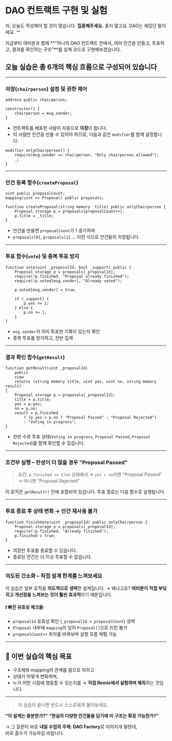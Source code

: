 # DAO 컨트랙트 구현 및 실험

자, 오늘도 작성해야 할 것이 많습니다.
**집중해주세요.** 졸지 말고요.
DAO는 재밌단 말이에요. ^^

지금부터 여러분과 함께
**"하나의 DAO 컨트랙트 안에서, 여러 안건을 만들고, 투표하고, 결과를 확인하는 구조"**를
실제 코드로 구현해보겠습니다.

## 오늘 실습은 총 6개의 핵심 흐름으로 구성되어 있습니다

---

### 의장(`chairperson`) 설정 및 권한 제어

```solidity
address public chairperson;

constructor() {
    chairperson = msg.sender;
}
```

- 컨트랙트를 배포한 사람이 자동으로 **의장**이 됩니다.
- 이 사람만 안건을 만들 수 있어야 하므로, 다음과 같은 `modifier`를 함께 설정합니다:

```solidity
modifier onlyChairperson() {
    require(msg.sender == chairperson, "Only chairperson allowed");
    _;
}
```

---

### 안건 등록 함수(`createProposal`)

```solidity
uint public proposalCount;
mapping(uint => Proposal) public proposals;

function createProposal(string memory _title) public onlyChairperson {
    Proposal storage p = proposals[proposalCount++];
    p.title = _title;
}
```

- 안건을 만들면 `proposalCount`가 1 증가하며
- `proposals[0]`, `proposals[1]` … 이런 식으로 안건들이 저장됩니다.

---

### 투표 함수(`vote`) 및 중복 투표 방지

```solidity
function vote(uint _proposalId, bool _support) public {
    Proposal storage p = proposals[_proposalId];
    require(!p.finished, "Proposal already finished");
    require(!p.voted[msg.sender], "Already voted");

    p.voted[msg.sender] = true;

    if (_support) {
        p.yes += 1;
    } else {
        p.no += 1;
    }
}
```

- `msg.sender`가 이미 투표한 기록이 있는지 확인
- 중복 투표를 방지하고, 찬반 집계

---

### 결과 확인 함수(`getResult`)

```solidity
function getResult(uint _proposalId)
    public
    view
    returns (string memory title, uint yes, uint no, string memory result)
{
    Proposal storage p = proposals[_proposalId];
    title = p.title;
    yes = p.yes;
    no = p.no;
    result = p.finished
        ? (p.yes > p.no ? "Proposal Passed" : "Proposal Rejected")
        : "Voting in progress";
}
```

- 찬반 수와 투표 상태(`Voting in progress`, `Proposal Passed`, `Proposal Rejected`)를 함께 확인할 수 있습니다.

---

### 조건부 실행 – 찬성이 더 많을 경우 "Proposal Passed"

> 조건: `p.finished == true` 상태에서
> → `yes > no`이면 "Proposal Passed"
> → 아니면 "Proposal Rejected"

이 로직은 `getResult()` 안에 포함되어 있습니다.
투표 종료는 다음 함수로 실행됩니다.

---

### 투표 종료 후 상태 변화 → 안건 재사용 불가

```solidity
function finishVote(uint _proposalId) public onlyChairperson {
    Proposal storage p = proposals[_proposalId];
    require(!p.finished, "Already finished");
    p.finished = true;
}
```

- 의장만 투표를 종료할 수 있습니다.
- 종료된 안건은 더 이상 투표할 수 없습니다.

---

### 의도된 간소화 – 직접 설계 한계를 느껴보세요

이 실습은 일부 로직을 **의도적으로 생략**한 설계입니다.
→ 왜냐고요?
**여러분이 직접 부딪히고 개선점을 느껴보는 것이 훨씬 효과적**이기 때문입니다.

#### ❗ 빠진 유효성 체크들:

- `proposalId` 유효성 확인 (`_proposalId < proposalCount`) 생략
- `Proposal` 내부에 `mapping`이 있어 `Proposal[]`으로 리턴 불가
- `proposalCount++` 위치를 바꿔보며 실행 흐름 체험 가능

---

## 🧠 이번 실습의 핵심 목표

- 구조체와 mapping의 관계를 몸으로 익히고
- 상태가 어떻게 변화하며,
- 누가 어떤 시점에 행동할 수 있는지를
  → **직접 Remix에서 실험하며 체득**하는 것입니다.

---

> 이 실습이 끝나면 반드시 스스로에게 물어보세요.

**“이 설계는 충분한가?”**
**“현실의 다양한 안건들을 담기에 이 구조는 확장 가능한가?”**

→ 그 질문이 바로 **내일 수업의 주제: DAO Factory**로 이어지게 될텐데,  
바로 흡수가 가능하길 바랍니다.
